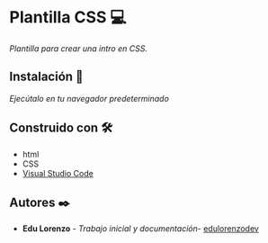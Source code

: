 # Plantilla CSS :computer:

_Plantilla para crear una intro en CSS._

## Instalación :wrench: 

_Ejecútalo en tu navegador predeterminado_

## Construido con 🛠 

* html
* CSS
* [Visual Studio Code](https://code.visualstudio.com/)

## Autores ✒️

* **Edu Lorenzo** - *Trabajo inicial y documentación*- [edulorenzodev](https://github.com/edulorenzodev)
